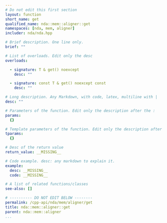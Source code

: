 ```yaml
---
# Do not edit this first section
layout: function
short_name: get
qualified_name: nda::mem::aligner::get
namespaces: [nda, mem, aligner]
includer: nda/nda.hpp

# Brief description. One line only.
brief: ""

# List of overloads. Edit only the desc
overloads:

  - signature: T & get() noexcept
    desc: ""

  - signature: const T & get() noexcept const
    desc: ""

# Long description. Any Markdown, with code, latex, multiline with |
desc: ""

# Parameters of the function. Edit only the description after the :
params:
  {}

# Template parameters of the function. Edit only the description after the :
tparams:
  {}

# Desc of the return value
return_value: __MISSING__

# Code example. desc: any markdown to explain it.
example:
  desc: __MISSING__
  code: __MISSING__

# A list of related functions/classes
see-also: []

# ---------- DO NOT EDIT BELOW --------
permalink: /cpp-api/nda/mem/aligner/get
title: nda::mem::aligner::get
parent: nda::mem::aligner
...
```


